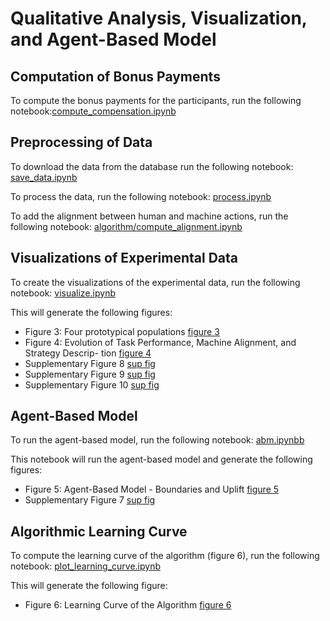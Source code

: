 # Qualitative Analysis, Visualization, and Agent-Based Model

## Computation of Bonus Payments

To compute the bonus payments for the participants, run the following notebook:[compute_compensation.ipynb](compute_compensation.ipynb)

## Preprocessing of Data

To download the data from the database run the following notebook: [save_data.ipynb](save_data.ipynb)


To process the data, run the following notebook: [process.ipynb](process.ipynb)

To add the alignment between human and machine actions, run the following notebook: [algorithm/compute_alignment.ipynb](algorithm/compute_alignment.ipynb)

## Visualizations of Experimental Data

To create the visualizations of the experimental data, run the following notebook: [visualize.ipynb](visualize.ipynb)

This will generate the following figures:
* Figure 3: Four prototypical populations [figure 3](plots/experiment/network_compressed_player_score.pdf)
* Figure 4: Evolution of Task Performance, Machine Alignment, and Strategy Descrip-
tion [figure 4](plots/experiment/metrics_overview.pdf)
* Supplementary Figure 8 [sup fig](plots/experiment/network_player_score.pdf)
* Supplementary Figure 9 [sup fig](plots/experiment/network_machine_alignment.pdf)
* Supplementary Figure 10 [sup fig](plots/experiment/network_loss_strategy_int.pdf)

## Agent-Based Model

To run the agent-based model, run the following notebook: [abm.ipynbb](abm.ipynb)

This notebook will run the agent-based model and generate the following figures:
* Figure 5: Agent-Based Model - Boundaries and Uplift [figure 5](plots/abm/heatmap.pdf)
* Supplementary Figure 7 [sup fig](plots/abm/heatmap_details.png)

## Algorithmic Learning Curve

To compute the learning curve of the algorithm (figure 6), run the following notebook: [plot_learning_curve.ipynb](plot_learning_curve.ipynb)

This will generate the following figure:
* Figure 6: Learning Curve of the Algorithm [figure 6](plots/algorithm/algorithm.pdf)
